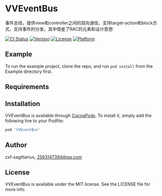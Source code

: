 # VVEventBus
事件总线，提供view和controller之间的双向通信，支持target-action和block方式，支持事件的分发，其中借鉴了RAC的元素和设计思想

[![CI Status](https://img.shields.io/travis/zxf-sagittarius/VVEventBus.svg?style=flat)](https://travis-ci.org/zxf-sagittarius/VVEventBus)
[![Version](https://img.shields.io/cocoapods/v/VVEventBus.svg?style=flat)](https://cocoapods.org/pods/VVEventBus)
[![License](https://img.shields.io/cocoapods/l/VVEventBus.svg?style=flat)](https://cocoapods.org/pods/VVEventBus)
[![Platform](https://img.shields.io/cocoapods/p/VVEventBus.svg?style=flat)](https://cocoapods.org/pods/VVEventBus)

## Example

To run the example project, clone the repo, and run `pod install` from the Example directory first.

## Requirements

## Installation

VVEventBus is available through [CocoaPods](https://cocoapods.org). To install
it, simply add the following line to your Podfile:

```ruby
pod 'VVEventBus'
```

## Author

zxf-sagittarius, 2593147394@qq.com

## License

VVEventBus is available under the MIT license. See the LICENSE file for more info.
